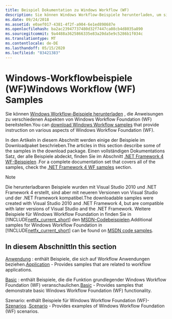 ```yaml
---
title: Beispiel Dokumentation zu Windows Workflow (WF)
description: Sie können Windows Workflow-Beispiele herunterladen, um sich über verschiedene Aspekte von Windows Workflow Foundation, einschließlich Anwendungs-, Grund-und Szenariobeispielen, zu informieren.
ms.date: 09/24/2018
ms.assetid: e0aef017-4381-4f2f-a904-6e1ed898687e
ms.openlocfilehash: ba2ac23947737480d32f7447ca08cb4d8035a890
ms.sourcegitcommit: 9a4488a3625866335e83a20da5e9c5286b1f034c
ms.translationtype: MT
ms.contentlocale: de-DE
ms.lasthandoff: 05/15/2020
ms.locfileid: "83421383"
---
```

# <a name="windows-workflow-wf-samples"></a><span data-ttu-id="dd97e-103">Windows-Workflowbeispiele (WF)</span><span class="sxs-lookup"><span data-stu-id="dd97e-103">Windows Workflow (WF) Samples</span></span>

<span data-ttu-id="dd97e-104">Sie können [Windows Workflow-Beispiele herunterladen](https://www.microsoft.com/download/details.aspx?id=21459) , die Anweisungen zu verschiedenen Aspekten von Windows Workflow Foundation (WF) bereitstellen.</span><span class="sxs-lookup"><span data-stu-id="dd97e-104">You can [download Windows Workflow samples](https://www.microsoft.com/download/details.aspx?id=21459) that provide instruction on various aspects of Windows Workflow Foundation (WF).</span></span>

<span data-ttu-id="dd97e-105">In den Artikeln in diesem Abschnitt werden einige der Beispiele im Downloadpaket beschrieben.</span><span class="sxs-lookup"><span data-stu-id="dd97e-105">The articles in this section describe some of the samples in the download package.</span></span> <span data-ttu-id="dd97e-106">Einen vollständigen Dokumentations Satz, der alle Beispiele abdeckt, finden Sie im Abschnitt [.NET Framework 4 WF-Beispielen](https://docs.microsoft.com/previous-versions/dotnet/netframework-4.0/dd483375(v%3dvs.100)) .</span><span class="sxs-lookup"><span data-stu-id="dd97e-106">For a complete documentation set that covers all of the samples, check the [.NET Framework 4 WF samples](https://docs.microsoft.com/previous-versions/dotnet/netframework-4.0/dd483375(v%3dvs.100)) section.</span></span>

> [!NOTE]
> <span data-ttu-id="dd97e-107">Die herunterladbaren Beispiele wurden mit Visual Studio 2010 und .NET Framework 4 erstellt, sind aber mit neueren Versionen von Visual Studio und der .NET Framework kompatibel.</span><span class="sxs-lookup"><span data-stu-id="dd97e-107">The downloadable samples were created with Visual Studio 2010 and .NET Framework 4, but are compatible with later versions of Visual Studio and the .NET Framework.</span></span> <span data-ttu-id="dd97e-108">Weitere Beispiele für Windows Workflow Foundation in finden Sie in [!INCLUDE[netfx_current_short](../../../../includes/netfx-current-short-md.md)] den [MSDN-Codebeispielen](https://aka.ms/WF45Samples).</span><span class="sxs-lookup"><span data-stu-id="dd97e-108">Additional samples for Windows Workflow Foundation in [!INCLUDE[netfx_current_short](../../../../includes/netfx-current-short-md.md)] can be found on [MSDN code samples](https://aka.ms/WF45Samples).</span></span>

## <a name="in-this-section"></a><span data-ttu-id="dd97e-109">In diesem Abschnitt</span><span class="sxs-lookup"><span data-stu-id="dd97e-109">In this section</span></span>

<span data-ttu-id="dd97e-110">[Anwendung](application.md) : enthält Beispiele, die sich auf Workflow Anwendungen beziehen.</span><span class="sxs-lookup"><span data-stu-id="dd97e-110">[Application](application.md) - Provides samples that are related to workflow applications.</span></span>

<span data-ttu-id="dd97e-111">[Basic](basic.md) : enthält Beispiele, die die Funktion grundlegender Windows Workflow Foundation (WF) veranschaulichen.</span><span class="sxs-lookup"><span data-stu-id="dd97e-111">[Basic](basic.md) - Provides samples that demonstrate basic Windows Workflow Foundation (WF) functionality.</span></span>

<span data-ttu-id="dd97e-112">Szenario: enthält Beispiele für Windows Workflow Foundation (WF)- [Szenarios](scenario.md) .</span><span class="sxs-lookup"><span data-stu-id="dd97e-112">[Scenario](scenario.md) - Provides examples of Windows Workflow Foundation (WF) scenarios.</span></span>
